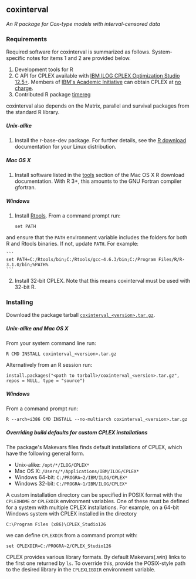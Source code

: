 ## coxinterval

*An R package for Cox-type models with interval-censored data*

### Requirements

Required software for coxinterval is summarized as follows. System-specific notes for items 1 and 2 are provided below.

1. Development tools for R
2. C API for CPLEX available with [IBM ILOG CPLEX Optimization Studio 12.5+](http://www-01.ibm.com/software/commerce/optimization/cplex-optimizer/). Members of [IBM's Academic Initiative](http://www-304.ibm.com/ibm/university/academic/pub/page/academic_initiative) can obtain CPLEX at [no charge](https://www.ibm.com/developerworks/community/blogs/jfp/entry/cplex_studio_in_ibm_academic_initiative?lang=en).
3. Contributed R package [timereg](http://cran.r-project.org/web/packages/timereg/index.html)

coxinterval also depends on the Matrix, parallel and survival packages from the standard R library.

##### Unix-alike

1. Install the r-base-dev package. For further details, see the [R download](http://cran.r-project.org/bin/linux/) documentation for your Linux distribution.

##### Mac OS X

1. Install software listed in the [tools](http://cran.r-project.org/bin/macosx/tools) section of the Mac OS X R download documentation. With R 3+, this amounts to the GNU Fortran compiler gfortran.

##### Windows

1. Install [Rtools](http://cran.r-project.org/bin/windows/Rtools/). From a command prompt run:

   ```
   set PATH
   ```

and ensure that the `PATH` environment variable includes the folders for both R and Rtools binaries. If not, update `PATH`. For example:

    ```
    set PATH=C:/Rtools/bin;C:/Rtools/gcc-4.6.3/bin;C:/Program Files/R/R-3.1.0/bin;%PATH%
    ```

2. Install 32-bit CPLEX. Note that this means coxinterval must be used with 32-bit R. 

### Installing

Download the package tarball [`coxinterval_<version>.tar.gz`](https://github.com/aboruvka/coxinterval/releases).

##### Unix-alike and Mac OS X

From your system command line run:

```
R CMD INSTALL coxinterval_<version>.tar.gz
```

Alternatively from an R session run:

```
install.packages("<path to tarball>/coxinterval_<version>.tar.gz", repos = NULL, type = "source")
```

##### Windows

From a command prompt run:

```
R --arch=i386 CMD INSTALL --no-multiarch coxinterval_<version>.tar.gz
```

##### Overriding build defaults for custom CPLEX installations

The package's Makevars files finds default installations of CPLEX, which have the following general form.

- Unix-alike: `/opt/*/ILOG/CPLEX*`
- Mac OS X: `/Users/*/Applications/IBM/ILOG/CPLEX*`
- Windows 64-bit: `C:/PROGRA~2/IBM/ILOG/CPLEX*`
- Windows 32-bit: `C:/PROGRA~1/IBM/ILOG/CPLEX*`

A custom installation directory can be specified in POSIX format with the `CPLEXHOME` or `CPLEXDIR` environment variables. One of these must be defined for a system with multiple CPLEX installations. For example, on a 64-bit Windows system with CPLEX installed in the directory

```
C:\Program Files (x86)\CPLEX_Studio126
```

we can define `CPLEXDIR` from a command prompt with:

```
set CPLEXDIR=C:/PROGRA~2/CPLEX_Studio126
```

CPLEX provides various library formats. By default Makevars(.win) links to the first one returned by `ls`. To override this, provide the POSIX-style path to the desired library in the `CPLEXLIBDIR` environment variable.
